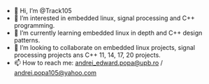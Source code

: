 - 👋 Hi, I’m @Track105
- 👀 I’m interested in embedded linux, signal processing and C++ programming.
- 🌱 I’m currently learning embedded linux in depth and C++ design patterns.
- 💞️ I’m looking to collaborate on embedded linux projects, signal processing projects ans C++ 11, 14, 17, 20 projects.
- 📫 How to reach me: andrei_edward.popa@upb.ro / andrei.popa105@yahoo.com

<!---
Track105/Track105 is a ✨ special ✨ repository because its `README.md` (this file) appears on your GitHub profile.
You can click the Preview link to take a look at your changes.
--->
